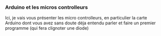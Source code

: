 ### Arduino et les micros controlleurs

Ici, je vais vous présenter les micro controlleurs,
en particulier la carte Arduino dont vous avez sans doute déja
entendu parler et faire un premier programme (qui fera clignoter une diode)
